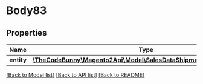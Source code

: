 # Body83

## Properties
Name | Type | Description | Notes
------------ | ------------- | ------------- | -------------
**entity** | [**\TheCodeBunny\Magento2Api\Model\SalesDataShipmentCommentInterface**](SalesDataShipmentCommentInterface.md) |  | 

[[Back to Model list]](../README.md#documentation-for-models) [[Back to API list]](../README.md#documentation-for-api-endpoints) [[Back to README]](../README.md)


